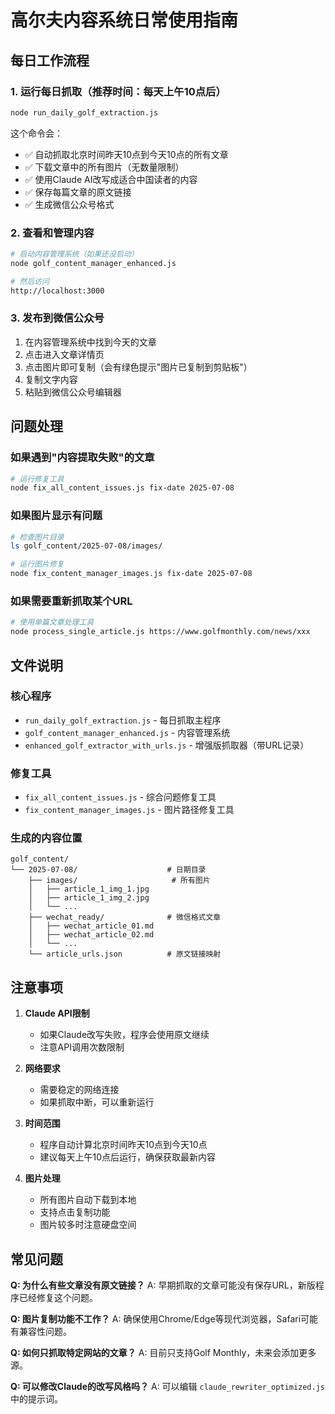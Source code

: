 # 高尔夫内容系统日常使用指南

## 每日工作流程

### 1. 运行每日抓取（推荐时间：每天上午10点后）
```bash
node run_daily_golf_extraction.js
```

这个命令会：
- ✅ 自动抓取北京时间昨天10点到今天10点的所有文章
- ✅ 下载文章中的所有图片（无数量限制）
- ✅ 使用Claude AI改写成适合中国读者的内容
- ✅ 保存每篇文章的原文链接
- ✅ 生成微信公众号格式

### 2. 查看和管理内容
```bash
# 启动内容管理系统（如果还没启动）
node golf_content_manager_enhanced.js

# 然后访问
http://localhost:3000
```

### 3. 发布到微信公众号

1. 在内容管理系统中找到今天的文章
2. 点击进入文章详情页
3. 点击图片即可复制（会有绿色提示"图片已复制到剪贴板"）
4. 复制文字内容
5. 粘贴到微信公众号编辑器

## 问题处理

### 如果遇到"内容提取失败"的文章
```bash
# 运行修复工具
node fix_all_content_issues.js fix-date 2025-07-08
```

### 如果图片显示有问题
```bash
# 检查图片目录
ls golf_content/2025-07-08/images/

# 运行图片修复
node fix_content_manager_images.js fix-date 2025-07-08
```

### 如果需要重新抓取某个URL
```bash
# 使用单篇文章处理工具
node process_single_article.js https://www.golfmonthly.com/news/xxx
```

## 文件说明

### 核心程序
- `run_daily_golf_extraction.js` - 每日抓取主程序
- `golf_content_manager_enhanced.js` - 内容管理系统
- `enhanced_golf_extractor_with_urls.js` - 增强版抓取器（带URL记录）

### 修复工具
- `fix_all_content_issues.js` - 综合问题修复工具
- `fix_content_manager_images.js` - 图片路径修复工具

### 生成的内容位置
```
golf_content/
└── 2025-07-08/                    # 日期目录
    ├── images/                     # 所有图片
    │   ├── article_1_img_1.jpg
    │   ├── article_1_img_2.jpg
    │   └── ...
    ├── wechat_ready/              # 微信格式文章
    │   ├── wechat_article_01.md
    │   ├── wechat_article_02.md
    │   └── ...
    └── article_urls.json          # 原文链接映射
```

## 注意事项

1. **Claude API限制**
   - 如果Claude改写失败，程序会使用原文继续
   - 注意API调用次数限制

2. **网络要求**
   - 需要稳定的网络连接
   - 如果抓取中断，可以重新运行

3. **时间范围**
   - 程序自动计算北京时间昨天10点到今天10点
   - 建议每天上午10点后运行，确保获取最新内容

4. **图片处理**
   - 所有图片自动下载到本地
   - 支持点击复制功能
   - 图片较多时注意硬盘空间

## 常见问题

**Q: 为什么有些文章没有原文链接？**
A: 早期抓取的文章可能没有保存URL，新版程序已经修复这个问题。

**Q: 图片复制功能不工作？**
A: 确保使用Chrome/Edge等现代浏览器，Safari可能有兼容性问题。

**Q: 如何只抓取特定网站的文章？**
A: 目前只支持Golf Monthly，未来会添加更多源。

**Q: 可以修改Claude的改写风格吗？**
A: 可以编辑 `claude_rewriter_optimized.js` 中的提示词。